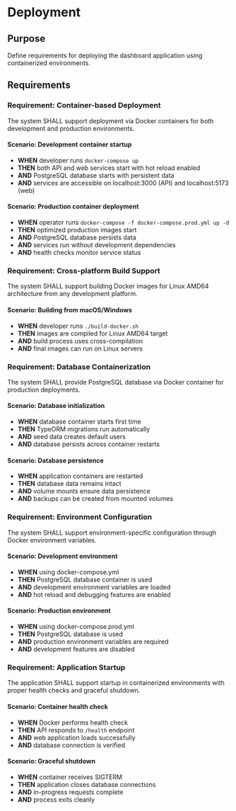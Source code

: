 # Deployment

## Purpose

Define requirements for deploying the dashboard application using containerized environments.

## Requirements

### Requirement: Container-based Deployment

The system SHALL support deployment via Docker containers for both development and production environments.

#### Scenario: Development container startup

- **WHEN** developer runs `docker-compose up`
- **THEN** both API and web services start with hot reload enabled
- **AND** PostgreSQL database starts with persistent data
- **AND** services are accessible on localhost:3000 (API) and localhost:5173 (web)

#### Scenario: Production container deployment

- **WHEN** operator runs `docker-compose -f docker-compose.prod.yml up -d`
- **THEN** optimized production images start
- **AND** PostgreSQL database persists data
- **AND** services run without development dependencies
- **AND** health checks monitor service status

### Requirement: Cross-platform Build Support

The system SHALL support building Docker images for Linux AMD64 architecture from any development platform.

#### Scenario: Building from macOS/Windows

- **WHEN** developer runs `./build-docker.sh`
- **THEN** images are compiled for Linux AMD64 target
- **AND** build process uses cross-compilation
- **AND** final images can run on Linux servers

### Requirement: Database Containerization

The system SHALL provide PostgreSQL database via Docker container for production deployments.

#### Scenario: Database initialization

- **WHEN** database container starts first time
- **THEN** TypeORM migrations run automatically
- **AND** seed data creates default users
- **AND** database persists across container restarts

#### Scenario: Database persistence

- **WHEN** application containers are restarted
- **THEN** database data remains intact
- **AND** volume mounts ensure data persistence
- **AND** backups can be created from mounted volumes

### Requirement: Environment Configuration

The system SHALL support environment-specific configuration through Docker environment variables.

#### Scenario: Development environment

- **WHEN** using docker-compose.yml
- **THEN** PostgreSQL database container is used
- **AND** development environment variables are loaded
- **AND** hot reload and debugging features are enabled

#### Scenario: Production environment

- **WHEN** using docker-compose.prod.yml
- **THEN** PostgreSQL database is used
- **AND** production environment variables are required
- **AND** development features are disabled

### Requirement: Application Startup

The application SHALL support startup in containerized environments with proper health checks and graceful shutdown.

#### Scenario: Container health check

- **WHEN** Docker performs health check
- **THEN** API responds to `/health` endpoint
- **AND** web application loads successfully
- **AND** database connection is verified

#### Scenario: Graceful shutdown

- **WHEN** container receives SIGTERM
- **THEN** application closes database connections
- **AND** in-progress requests complete
- **AND** process exits cleanly